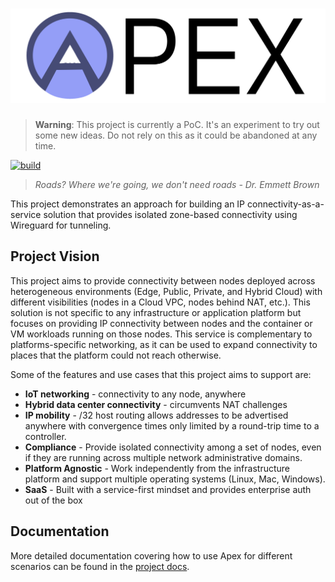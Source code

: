 # ![Apex](assets/logo.svg)

> **Warning**: This project is currently a PoC. It's an experiment to try out
> some new ideas. Do not rely on this as it could be abandoned at any time.

[![build](https://github.com/redhat-et/apex/actions/workflows/build.yml/badge.svg)](https://github.com/redhat-et/apex/actions/workflows/build.yml)

> *Roads? Where we're going, we don't need roads - Dr. Emmett Brown*

This project demonstrates an approach for building an IP connectivity-as-a-service solution that provides isolated zone-based connectivity using Wireguard for tunneling.

## Project Vision

This project aims to provide connectivity between nodes deployed across heterogeneous environments (Edge, Public, Private, and Hybrid Cloud) with different visibilities (nodes in a Cloud VPC, nodes behind NAT, etc.). This solution is not specific to any infrastructure or application platform but focuses on providing IP connectivity between nodes and the container or VM workloads running on those nodes. This service is complementary to platforms-specific networking, as it can be used to expand connectivity to places that the platform could not reach otherwise.

Some of the features and use cases that this project aims to support are:

- **IoT networking** - connectivity to any node, anywhere
- **Hybrid data center connectivity** - circumvents NAT challenges
- **IP mobility** - /32 host routing allows addresses to be advertised anywhere with convergence times only limited by a round-trip time to a controller.
- **Compliance** - Provide isolated connectivity among a set of nodes, even if they are running across multiple network administrative domains.
- **Platform Agnostic** - Work independently from the infrastructure platform and support multiple operating systems (Linux, Mac, Windows).
- **SaaS** - Built with a service-first mindset and provides enterprise auth out of the box

## Documentation

More detailed documentation covering how to use Apex for different scenarios can be found in the [project docs](docs/README.md).

